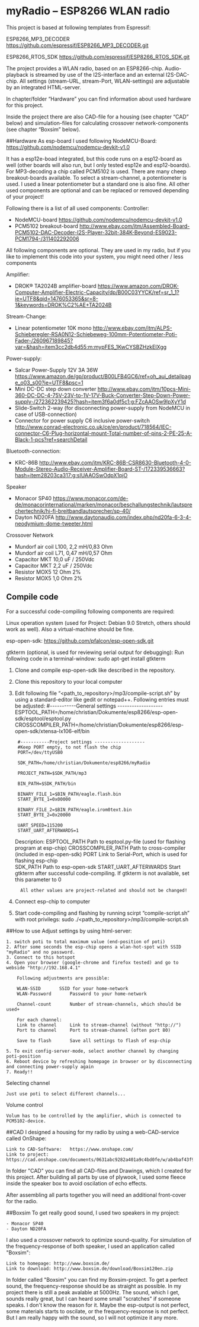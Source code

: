 # myRadio – ESP8266 WLAN radio

This project is based at following templates from Espressif:

ESP8266_MP3_DECODER
https://github.com/espressif/ESP8266_MP3_DECODER.git

ESP8266_RTOS_SDK
https://github.com/espressif/ESP8266_RTOS_SDK.git

The project provides a WLAN radio, based on an ESP8266-chip.
Audio-playback is streamed by use of the I2S-interface and an external I2S-DAC-chip.
All settings (stream-URL, stream-Port, WLAN-settings) are adjustable by an integrated HTML-server.

In chapter/folder “Hardware” you can find information about used hardware for this project.

Inside the project there are also CAD-file for a housing (see chapter “CAD” below) 
and simulation-files for calculating crossover network-components (see chapter “Boxsim” below). 

##Hardware
As esp-board I used following NodeMCU-Board:
https://github.com/nodemcu/nodemcu-devkit-v1.0

It has a esp12e-boad integrated, but this code runs on a esp12-board as well (other boards will also run, 
but I only tested esp12e and esp12-boards).
For MP3-decoding a chip called PCM5102 is used. There are many cheep breakout-boards available. 
To select a stream-channel, a potentiometer is used. I used a linear potentiometer but a standard one is also fine.
All other used components are optional and can be replaced or removed depending of your project!

Following there is a list of all used components:
	Controller:
- NodeMCU-board https://github.com/nodemcu/nodemcu-devkit-v1.0
- PCM5102 breakout-board http://www.ebay.com/itm/Assembled-Board-PCM5102-DAC-Decoder-I2S-Player-32bit-384K-Beyond-ES9023-PCM1794-/311402292006

All following components are optional. They are used in my radio, 
but if you like to implement this code into your system, you might need other / less components 

 Amplifier:
- DROK® TA2024B amplifier-board https://www.amazon.com/DROK-Computer-Amplifier-Electric-Capacity/dp/B00C03YYCK/ref=sr_1_1?ie=UTF8&qid=1476053365&sr=8-1&keywords=DROK%C2%AE+TA2024B

Stream-Change:
- Linear potentiometer 10K mono http://www.ebay.com/itm/ALPS-Schieberegler-RSA0N12-Schiebeweg-100mm-Potentiometer-Poti-Fader-/260967189845?var=&hash=item3cc2db4d55:m:mypFES_1KwCYSBZHzkEIXgg

Power-supply:
- Salcar Power-Supply 12V 3A 36W https://www.amazon.de/gp/product/B00LFB4GC6/ref=oh_aui_detailpage_o03_s00?ie=UTF8&psc=1
- Mini DC-DC step down converter http://www.ebay.com/itm/10pcs-Mini-360-DC-DC-4-75V-23V-to-1V-17V-Buck-Converter-Step-Down-Power-supply-/272362239425?hash=item3f6a0df5c1:g:FZcAAOSw9IpXyY1d
- Slide-Switch 2-way (for disconnecting power-supply from NodeMCU in case of USB-connection) 
- Connector for power supply C6 inclusive power-switch http://www.conrad-electronic.co.uk/ce/en/product/718564/IEC-connector-C6-Plug-horizontal-mount-Total-number-of-pins-2-PE-25-A-Black-1-pcs?ref=searchDetail 

Bluetooth-connection:
- KRC-86B http://www.ebay.com/itm/KRC-86B-CSR8630-Bluetooth-4-0-Module-Stereo-Audio-Receiver-Amplifier-Board-ST-/172339536663?hash=item28203ca317:g:sIUAAOSwOdpX1pjO

Speaker
- Monacor SP40 https://www.monacor.com/de-de/monacorinternational/marken/monacor/beschallungstechnik/lautsprechertechnik/hi-fi-breitbandlautsprecher/sp-40/
- Dayton ND20FA
http://www.daytonaudio.com/index.php/nd20fa-6-3-4-neodymium-dome-tweeter.html

Crossover Network
- Mundorf air coil L100, 2,2 mH/0,83 Ohm
- Mundorf air coil  L71, 0,47 mH/0,57 Ohm
- Capacitor MKT 10,0 uF / 250Vdc
- Capacitor MKT 2,2 uF / 250Vdc
- Resistor MOX5 12 Ohm 2%
- Resistor MOX5 1,0 Ohm 2%


## Compile code
For a successful code-compiling following components are required:

Linux operation system (used for Project: Debian 9.0 Stretch, others should work as well).
Also a virtual-machine should be fine.

esp-open-sdk:
	https://github.com/pfalcon/esp-open-sdk.git

gtkterm (optional, is used for reviewing serial output for debugging):
	Run following code in a terminal-window:
		sudo apt-get install gtkterm 
	


1. Clone and compile esp-open-sdk like described in the repository.

2. Clone this repository to your local computer

3. Edit following file “<path_to_repository>/mp3/compile-script.sh” by using a standard-editor like gedit or notepad++. Following entries must be adjusted:
		#-----------General settings -------------------
		ESPTOOL_PATH=/home/christian/Dokumente/esp8266/esp-open-sdk/esptool/esptool.py
		CROSSCOMPILER_PATH=/home/christian/Dokumente/esp8266/esp-open-sdk/xtensa-lx106-elf/bin


		#-----------Project settings -------------------
		#Keep PORT empty, to not flash the chip
		PORT=/dev/ttyUSB0	

		SDK_PATH=/home/christian/Dokumente/esp8266/myRadio

		PROJECT_PATH=$SDK_PATH/mp3

		BIN_PATH=$SDK_PATH/bin

		BINARY_FILE_1=$BIN_PATH/eagle.flash.bin
		START_BYTE_1=0x00000

		BINARY_FILE_2=$BIN_PATH/eagle.irom0text.bin
		START_BYTE_2=0x20000

		UART_SPEED=115200
		START_UART_AFTERWARDS=1


	Description:
		 ESPTOOL_PATH 		Path to esptool.py-file (used for flashing program at esp-chip)
		 CROSSCOMPILER_PATH 	Path to cross-compiler (included in esp-open-sdk)
		 PORT 			Link to Serial-Port, which is used for flashing esp-chip		 
		 SDK_PATH 		Path to esp-open-sdk
		 START_UART_AFTERWARDS	Start gtkterm after successful code-compiling. If gtkterm is not available, set this parameter to 0

		 All other values are project-related and should not be changed!
		

4. Connect esp-chip to computer
5. Start code-compiling and flashing by running scirpt “compile-script.sh” with root privilegs:
	sudo ./<path_to_repository>/mp3/compile-script.sh


##How to use
Adjust settings by using html-server:

	1. switch poti to total maximum value (end-position of poti)
	2. After some seconds the esp-chip opens a wlan-hot-spot with SSID "myRadio" and no password.
	3. Connect to this hotspot
	4. Open your browser (google-chrome and firefox tested) and go to webside "http://192.168.4.1"
		
		Following adjustments are possible:

		WLAN-SSID		SSID for your home-network
		WLAN-Password		Password to your home-network

		Channel-count		Number of stream-channels, which should be used+

		For each channel:
		Link to channel		Link to stream-channel (without "http://")
		Port to channel		Port to stream-channel (often port 80)

		Save to flash		Save all settings to flash of esp-chip

	5. To exit config-server-mode, select another channel by changing poti-position
	6. Reboot device by refreshing homepage in browser or by disconnecting and connecting power-supply again
	7. Ready!!

Selecting channel
	
	Just use poti to select different channels...

Volume control
	
	Volum has to be controlled by the amplifier, which is connected to PCM5102-device.


##CAD
I designed a housing for my radio by using a web-CAD-service called OnShape:

	Link to CAD-Software:	https://www.onshape.com/
	Link to project:	https://cad.onshape.com/documents/0631abc9282a401a9c4bd0fe/w/ab4baf43f92f08b8f3445f90/e/15931d366a16f0a984bb5bd2

In folder "CAD" you can find all CAD-files and Drawings, which I created for this project.
After building all parts by use of plywook, I used some fleece inside the speaker box to avoid oscilation of echo effects.

After assembling all parts together you will need an additional front-cover for the radio. 


##Boxsim
To get really good sound, I used two speakers in my project:
	
	- Monacor SP40 
	- Dayton ND20FA
 
I also used a crossover network to optimize sound-quality. 
For simulation of the frequency-response of both speaker, I used an application called "Boxsim":

	Link to homepage: http://www.boxsim.de/	
	Link to download: http://www.boxsim.de/download/Boxsim120en.zip

In folder called "Boxsim" you can find my Boxsim-project.
To get a perfect sound, the frequency-response should be as straight as possible. 
In my project there is still a peak avalable at 5000Hz.
The sound, which I get, sounds really great, but I can heard some small "scratches" if someone speaks.
I don't know the reason for it. Maybe the esp-output is not perfect, some materials starts to oscilate, 
or the frequency-response is not perfect.
But I am really happy with the sound, so I will not optimize it any more.




 
